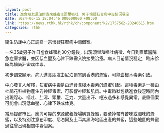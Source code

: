 ```yaml
---
layout: post
title: 進食朋友尼泊爾寄來蜂蜜後頭暈嘔吐　男子懷疑狂蜜病中毒情況穩定
date: 2024-06-15 18:04:46.000000000 +08:00
link: https://news.rthk.hk/rthk/ch/component/k2/1757582-20240615.htm
categories: rthk
---
```


衞生防護中心正調查一宗懷疑狂蜜病中毒個案。

一名35歲男子昨日進食蜂蜜約30分鐘後，出現頭暈和嘔吐病徵，今日到廣華醫院急症室求醫，並因低血壓及心律下跌需入院接受治療。病人目前情況穩定，臨床診斷為懷疑狂蜜病中毒。

初步調查顯示，病人進食朋友由尼泊爾寄到香港的蜂蜜，可能由梫木毒素引致。

中心發言人解釋，狂蜜病中毒是由進食含梫木毒素的蜂蜜引起。這種毒素是一種由杜鵑花科植物產生的神經毒素，可影響神經和肌肉。中毒徵狀包括進食後短時間內出現噁心、嘔吐、肚瀉、頭暈、乏力、大量出汗、唾液過多和感覺異常。嚴重個案可能會出現低血壓、心律下跌或休克。

當局提醒市民，應向可靠的來源或養蜂場購買蜂蜜，要棄掉帶有苦味或澀味的蜂蜜，以及特別注意在印度、尼泊爾及土耳其黑海地區出產的蜂蜜，這些地區的蜂蜜過往曾出現相關中毒個案。
